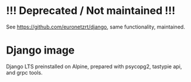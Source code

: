 # !!! Deprecated / Not maintained !!!

See https://github.com/euronetzrt/django, same functionality, maintained.

# Django image

Django LTS preinstalled on Alpine, prepared with psycopg2, tastypie api, and grpc tools.
